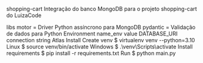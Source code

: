 shopping-cart
Integração do banco MongoDB para o projeto shopping-cart do LuizaCode

libs
motor = Driver Python assíncrono para MongoDB
pydantic = Validação de dados para Python
Environment
name_env	value
DATABASE_URI	connection string Atlas
Install
Create venv
$ virtualenv venv --python=3.10
Linux
$ source venv/bin/activate
Windows
$ .\venv\Scripts\activate
Install requirements
$ pip install -r requirements.txt
Run
$ python main.py